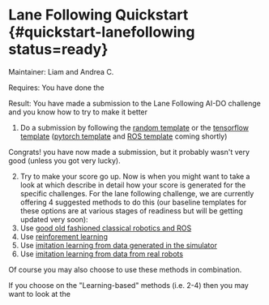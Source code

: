# Lane Following Quickstart {#quickstart-lanefollowing status=ready}

Maintainer: Liam and Andrea C.

<div class='requirements' markdown='1'>

Requires: You have done the [](#quickstart-preliminaries)

Result: You have made a submission to the Lane Following AI-DO challenge and you know how to try to make it better

</div>


1. Do a submission by following the [random template](#challenge-aido1_lf1-template-random) or the [tensorflow template](#tensorflow-template) ([pytorch template](#baseline-pytorch) and [ROS template](#ros-baseline) coming shortly)

Congrats! you have now made a submission, but it probably wasn't very good (unless you got very lucky).


2. Try to make your score go up. Now is when you might want to take a look at [](#part:aido-rules) which describe in detail how your score is generated for the specific challenges. For the lane following challenge,  we are currently offering 4 suggested methods to do this (our baseline templates for these options are at various stages of readiness but will be getting updated very soon):
  1. Use [good old fashioned classical robotics and ROS](#embodied_classic)
  2. Use [reinforement learning](#embodied_rl)
  3. Use [imitation learning from data generated in the simulator](#embodied_il_sim)
  4. Use [imitation learning from data from real robots](#embodied_il_logs)
  
Of course you may also choose to use these methods in combination. 

If you choose on the "Learning-based" methods (i.e. 2-4) then you may want to look at the [](#ml-primer)

